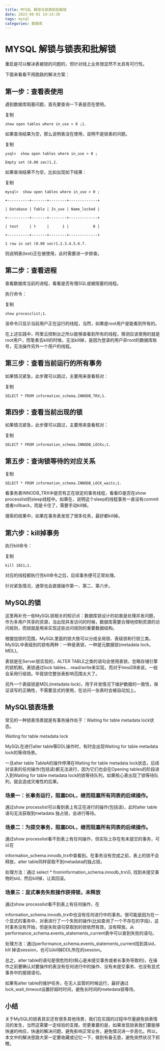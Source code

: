 ```yaml
---
title: MYSQL 解锁与锁表和批解锁
date: 2023-08-01 14:14:36
tags: mysql
categories: 数据库
---
```


# MYSQL 解锁与锁表和批解锁

 <!-- more -->

重启是可以解决表被锁的问题的，但针对线上业务很显然不太具有可行性。

下面来看看不用跑路的解决方案：

## 第一步：查看表使用

遇到数据库阻塞问题，首先要查询一下表是否在使用。

复制

```
show open tables where in_use > 0 ;1.
```

如果查询结果为空，那么说明表没在使用，说明不是锁表的问题。

复制

```
ysql>  show open tables where in_use > 0 ;

Empty set (0.00 sec)1.2.
```

如果查询结果不为空，比如出现如下结果：

复制

```
mysql>  show open tables where in_use > 0 ;

+----------+-------+--------+-------------+

| Database | Table | In_use | Name_locked |

+----------+-------+--------+-------------+

| test     | t     |      1 |           0 |

+----------+-------+--------+-------------+

1 row in set (0.00 sec)1.2.3.4.5.6.7.
```

则说明表(test)正在被使用，此时需要进一步排查。

## 第二步：查看进程

查看数据库当前的进程，看看是否有慢SQL或被阻塞的线程。

执行命令：

复制

```
show processlist;1.
```

该命令只显示当前用户正在运行的线程，当然，如果是root用户是能看到所有的。

在上述实践中，阿里云控制台之所以能够查看到所有的线程，猜测应该使用的就是root用户，而笔者去kill的时候，无法kill掉，是因为登录的用户非root的数据库账号，无法操作另外一个用户的线程。

## 第三步：查看当前运行的所有事务

如果情况紧急，此步骤可以跳过，主要用来查看核对：

复制

```
SELECT * FROM information_schema.INNODB_TRX;1.
```

## 第四步：查看当前出现的锁

如果情况紧急，此步骤可以跳过，主要用来查看核对：

复制

```
SELECT * FROM information_schema.INNODB_LOCKs;1.
```

## 第五步：查询锁等待的对应关系

复制

```
SELECT * FROM information_schema.INNODB_LOCK_waits;1.
```

看事务表INNODB_TRX中是否有正在锁定的事务线程，看看ID是否在show processlist的sleep线程中。如果在，说明这个sleep的线程事务一直没有commit或者rollback，而是卡住了，需要手动kill掉。

搜索的结果中，如果在事务表发现了很多任务，最好都kill掉。

## 第六步：kill掉事务

执行kill命令：

复制

```
kill 1011;1.
```

对应的线程都执行完kill命令之后，后续事务便可正常处理。

针对紧急情况，通常也会直接操作第一、第二、第六步。

## MySQL的锁

这里再补充一些MySQL锁相关的知识点：数据库锁设计的初衷是处理并发问题，作为多用户共享的资源，当出现并发访问的时候，数据库需要合理地控制资源的访问规则，而锁就是用来实现这些访问规则的重要数据结构。

根据加锁的范围，MySQL里面的锁大致可以分成全局锁、表级锁和行锁三类。MySQL中表级别的锁有两种：一种是表锁，一种是元数据锁(metadata lock，MDL)。

表锁是在Server层实现的，ALTER TABLE之类的语句会使用表锁，忽略存储引擎的锁机制。表锁通过lock tables… read/write来实现，而对于InnoDB来说，一般会采用行级锁。毕竟锁住整张表影响范围太大了。

另外一个表级锁是MDL(metadata lock)，用于并发情况下维护数据的一致性，保证读写的正确性，不需要显式的使用，在访问一张表时会被自动加上。

## MySQL锁表场景

常见的一种锁表场景就是有事务操作处于：Waiting for table metadata lock状态。

Waiting for table metadata lock

MySQL在进行alter table等DDL操作时，有时会出现Waiting for table metadata lock的等待场景。

一旦alter table TableA的操作停滞在Waiting for table metadata lock状态，后续对该表的任何操作(包括读)都无法进行，因为它们也会在Opening tables的阶段进入到Waiting for table metadata lock的锁等待队列。如果核心表出现了锁等待队列，就会造成灾难性的后果。

### 场景一：长事务运行，阻塞DDL，继而阻塞所有同表的后续操作。

通过show processlist可以看到表上有正在进行的操作(包括读)，此时alter table语句无法获取到metadata 独占锁，会进行等待。

### 场景二：为提交事务，阻塞DDL，继而阻塞所有同表的后续操作。

通过show processlist看不到表上有任何操作，但实际上存在有未提交的事务，可以在

information_schema.innodb_trx中查看到。在事务没有完成之前，表上的锁不会释放，alter table同样获取不到metadata的独占锁。

处理方法：通过 select * frominformation_schema.innodb_trx\G, 找到未提交事物的sid，然后kill掉，让其回滚。

### 场景三：显式事务失败操作获得锁，未释放

通过show processlist看不到表上有任何操作，在

information_schema.innodb_trx中也没有任何进行中的事务。很可能是因为在一个显式的事务中，对表进行了一个失败的操作(比如查询了一个不存在的字段)，这时事务没有开始，但是失败语句获取到的锁依然有效，没有释放。从performance_schema.events_statements_current表中可以查到失败的语句。

处理方法：通过performance_schema.events_statements_current找到其sid，kill 掉该session，也可以kill掉DDL所在的session。

总之，alter table的语句是很危险的(核心是未提交事务或者长事务导致的)，在操作之前要确认对要操作的表没有任何进行中的操作、没有未提交事务、也没有显式事务中的报错语句。

如果有alter table的维护任务，在无人监管的时候运行，最好通过lock_wait_timeout设置好超时时间，避免长时间的metedata锁等待。

## 小结

关于MySQL的锁表其实还有很多其他场景，我们在实践的过程中尽量避免锁表情况的发生，当然这需要一定经验的支撑。但更重要的是，如果发现锁表我们要能够快速的响应，快速的解决问题，避免影响正常业务，避免情况进一步恶化。所以，本文中的解决思路大家一定要收藏或记忆一下，做到有备无患，避免突然状况下抓瞎。

